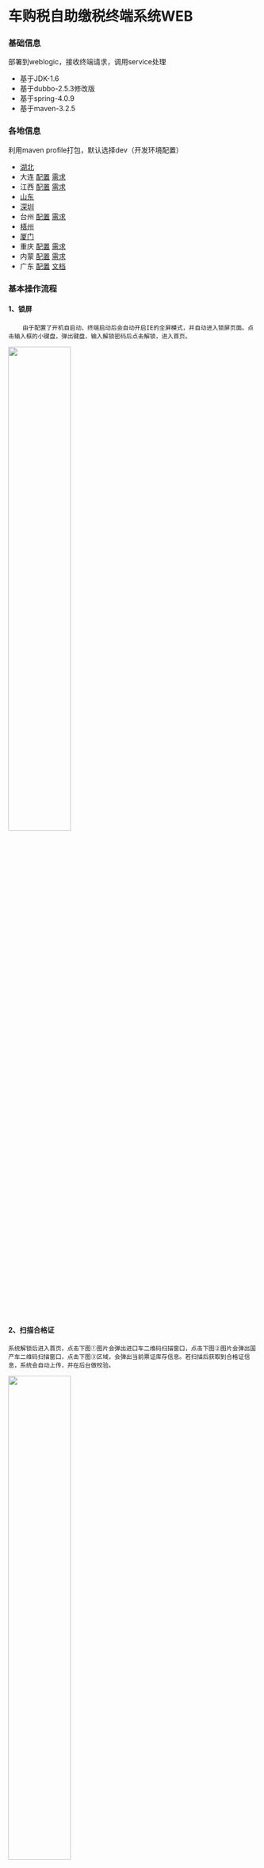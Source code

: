 # 车购税自助缴税终端系统WEB
### 基础信息
部署到weblogic，接收终端请求，调用service处理
+ 基于JDK-1.6
+ 基于dubbo-2.5.3修改版
+ 基于spring-4.0.9
+ 基于maven-3.2.5

### 各地信息
利用maven  profile打包，默认选择dev（开发环境配置）
+ [湖北](src/main/resources/conf/hubei)
+ 大连	[配置](src/main/resources/conf/dalian)	[需求](doc/dalian.md)
+ 江西  [配置](src/main/resources/conf/jiangxi)	[需求](doc/jiangxi.md)
+ [山东](src/main/resources/conf/shandong)
+ [深圳](src/main/resources/conf/shenzhen)
+ 台州	[配置](src/main/resources/conf/taizhou)	[需求](doc/taizhou.md)
+ [梧州](src/main/resources/conf/wuzhou)
+ [厦门](src/main/resources/conf/xiamen)
+ 重庆	[配置](src/main/resources/conf/chongqing)	[需求](doc/chongqing.md)
+ 内蒙	[配置](src/main/resources/conf/neimeng)		[需求](doc/neimeng.md)
+ 广东	[配置](src/main/resources/conf/guangdong) [文档](doc/guangdong.md)

### 基本操作流程
#### 1、锁屏
		由于配置了开机自启动，终端启动后会自动开启IE的全屏模式，并自动进入锁屏页面。点击输入框的小键盘，弹出键盘，输入解锁密码后点击解锁，进入首页。
<img src="images/1-sp.png" width="50%"></img>

#### 2、扫描合格证
	系统解锁后进入首页，点击下图①图片会弹出进口车二维码扫描窗口，点击下图②图片会弹出国产车二维码扫描窗口，点击下图③区域，会弹出当前票证库存信息。若扫描后获取到合格证信息，系统会自动上传，并在后台做校验。
<img src="images/2-smhgz.png" width="50%"></img>

#### 3、确认申报信息
	申报信息页面展示纳税人信息、车辆信息和发票信息。点击确认进入缴税信息确认页面；点击取消返回首页。
<img src="images/3-qrsbxx.png" width="50%"></img>

#### 4、确认缴税信息
	缴税信息确认页面展示缴税信息，包括：应纳税额、减免税额、应缴税额、滞纳金。
	点击确认进入POS缴款；点击取消返回首页。

#### 5、缴税
	系统自动调用税库银POS机，首先发起纳税申报查询，收到返回信息后再次发起扣款，纳税人按照提示刷卡缴费即可。此过程有点慢（特别是在测试环境下），请耐心等待，若超时可按提示重新申报即可。
	POS扣款完成后，系统等待10秒后自动发起缴费结果查询，缴费成功则自动进入税收完税证明打印页面。
<img src="images/5-js.png" width="50%"></img>

#### 6、打印税收完税证明
	页面展示两秒后，系统自动调用打印机打印税收完税证明，并进入完税证明打印页面。
<img src="images/6-dysswszm.png" width="50%"></img>

#### 7、打印完税证明
	页面展示两秒后，系统自动打印完税证明。
	打印完成后，系统会将系统内的税收完税证明号码和完税证明号码展示，提示核对票证号码，避免打印错误。
<img src="images/7-dywszm.png" width="50%"></img>
<img src="images/7-hdxx.png" width="30%"></img>
